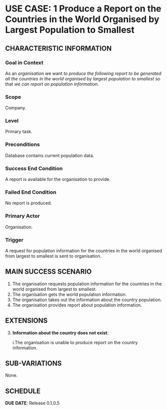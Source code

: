 # USE CASE: 1 Produce a Report on the Countries in the World Organised by Largest Population to Smallest


## CHARACTERISTIC INFORMATION

### Goal in Context

As an *organisation* we want *to produce the following report to be generated
all the countries in the world organised by largest population to smallest* so that *we can report on population information*.

### Scope

Company.

### Level

Primary task.

### Preconditions

Database contains current population data.

### Success End Condition

A report is available for the organisation to provide.

### Failed End Condition

No report is produced.

### Primary Actor

Organisation.

### Trigger

A request for population information for the countries in the world organised from largest to smallest is sent to organisation.

## MAIN SUCCESS SCENARIO

1. The organisation requests population information for the countries in the world organised from largest to smallest.
2. The organisation gets the world population information.
3. The organisation takes out the information about the country population.
4. The organisation provides report about population information.

## EXTENSIONS

3. **Information about the country does not exist**:

   i.The organisation is unable to produce report on the country information.

## SUB-VARIATIONS

None.

## SCHEDULE

**DUE DATE**: Release 0.1.0.5
